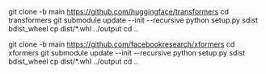 
git clone -b main  https://github.com/huggingface/transformers
cd transformers
git submodule update --init --recursive
python setup.py sdist bdist_wheel
cp dist/*.whl ../output
cd ..


git clone -b main  https://github.com/facebookresearch/xformers
cd xformers
git submodule update --init --recursive
python setup.py sdist bdist_wheel
cp dist/*.whl ../output
cd ..
